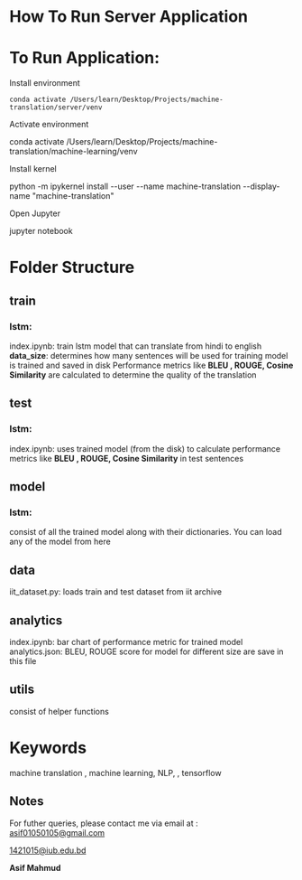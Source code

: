 
  

  

# How To Run Server Application

  

  

# To Run Application:

  
Install environment 

    conda activate /Users/learn/Desktop/Projects/machine-translation/server/venv

Activate environment

  

conda activate /Users/learn/Desktop/Projects/machine-translation/machine-learning/venv

Install kernel

  

python -m ipykernel install --user --name machine-translation --display-name "machine-translation"

Open Jupyter

  
  

jupyter notebook

  

  

# Folder Structure

  

  

## train

  

  

### lstm:

  

  

index.ipynb: train lstm model that can translate from hindi to english **data_size**: determines how many sentences will be used for training model is trained and saved in disk Performance metrics like **BLEU , ROUGE, Cosine Similarity** are calculated to determine the quality of the translation

  

  

## test

  

  

### lstm:

  

  

index.ipynb: uses trained model (from the disk) to calculate performance metrics like **BLEU , ROUGE, Cosine Similarity** in test sentences

  

  

## model

  

  

### lstm:

  

  

consist of all the trained model along with their dictionaries. You can load any of the model from here

  

  

## data

  

  

iit_dataset.py: loads train and test dataset from iit archive

  

  

## analytics

  

  

index.ipynb: bar chart of performance metric for trained model analytics.json: BLEU, ROUGE score for model for different size are save in this file

  

  

## utils

  

  

consist of helper functions

  

  

# Keywords

  

  

machine translation , machine learning, NLP, , tensorflow

  

  

## Notes

  

  

For futher queries, please contact me via email at : [asif01050105@gmail.com](mailto:asif01050105@gmail.com  "mailto:asif01050105@gmail.com")

  

[1421015@iub.edu.bd](mailto:1421015@iub.edu.bd  "mailto:1421015@iub.edu.bd")

  

  

**Asif Mahmud**

